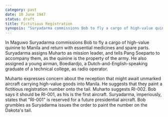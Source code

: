 ```yaml
---
category: past
date: 10 June 1947
status: draft
title: Fictitious Registration
synopsis: "Suryadarma commissions Bob to fly a cargo of high-value quinine to Manila and return with essential medicines and spare parts. To forstall problems with Philippines aviation authorities, Muharto suggests giving the unregistered Dakota a registration number RI-002."
---
```


In Maguwo  Suryadarma commissions Bob to
fly a cargo of high-value quinine to Manila and return with essential
medicines and spare parts. Suryadarma assigns Muharto as mission leader, and tells Pang Soeparto to accompany them, as the quinine is the property of the army. He also assigned a young airman, Boediardjo, a Dutch-and-English-speaking graduate of a technical college, as radio operator.  

Muharto expresses concern about the reception
that might await unmarked aircraft carrying high-value goods into
Manila. He suggests that they paint a fictitious registration number
onto the tail. Muharto suggests RI-002. Bob says it should be RI-001, as
his is the first aircraft. Suryadarma, imperiously, states that "RI-001"
is reserved for a future presidential aircraft. Bob grumbles as
Suryadarma issues the order to paint the number on the Dakota's tail. 
